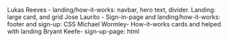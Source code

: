 Lukas Reeves - landing/how-it-works: navbar, hero text,  divider. Landing: large card, and grid
Jose Laurito - Sign-in-page and landing/how-it-works: footer and sign-up: CSS
Michael Wormley- How-it-works cards and helped with landing
Bryant Keefe- sign-up-page: html
